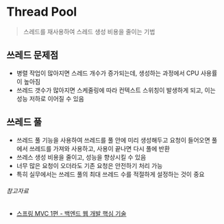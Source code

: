 # Thread Pool

> 스레드를 재사용하여 스레드 생성 비용을 줄이는 기법

## 쓰레드 문제점

- 병렬 작업이 많아지면 스레드 개수가 증가되는데, 생성하는 과정에서 CPU 사용률이 높아짐
- 쓰레드 갯수가 많아지면 스케줄링에 따라 컨텍스트 스위칭이 발생하게 되고, 이는 성능 저하로 이어질 수 있음

## 쓰레드 풀

- 쓰레드 풀 기능을 사용하여 쓰레드를 풀 안에 미리 생성해두고 요청이 들어오면 풀에서 쓰레드를 가져와 사용하고, 사용이 끝나면 다시 풀에 반환
- 쓰레스 생성 비용을 줄이고, 성능을 향상시킬 수 있음
- 너무 많은 요청이 오더라도 기존 요청은 안전하기 처리 가능
- 특히 실무에서는 쓰레드 풀의 최대 쓰레드 수를 적절하게 설정하는 것이 중요

###### 참고자료

- [스프링 MVC 1편 - 백엔드 웹 개발 핵심 기술](https://www.inflearn.com/course/스프링-mvc-1)